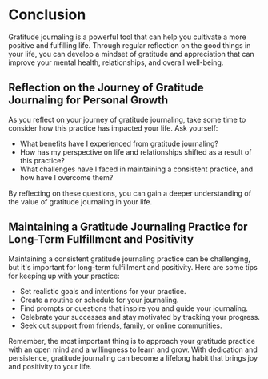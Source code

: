 Conclusion
==========

Gratitude journaling is a powerful tool that can help you cultivate a more positive and fulfilling life. Through regular reflection on the good things in your life, you can develop a mindset of gratitude and appreciation that can improve your mental health, relationships, and overall well-being.

Reflection on the Journey of Gratitude Journaling for Personal Growth
---------------------------------------------------------------------

As you reflect on your journey of gratitude journaling, take some time to consider how this practice has impacted your life. Ask yourself:

* What benefits have I experienced from gratitude journaling?
* How has my perspective on life and relationships shifted as a result of this practice?
* What challenges have I faced in maintaining a consistent practice, and how have I overcome them?

By reflecting on these questions, you can gain a deeper understanding of the value of gratitude journaling in your life.

Maintaining a Gratitude Journaling Practice for Long-Term Fulfillment and Positivity
------------------------------------------------------------------------------------

Maintaining a consistent gratitude journaling practice can be challenging, but it's important for long-term fulfillment and positivity. Here are some tips for keeping up with your practice:

* Set realistic goals and intentions for your practice.
* Create a routine or schedule for your journaling.
* Find prompts or questions that inspire you and guide your journaling.
* Celebrate your successes and stay motivated by tracking your progress.
* Seek out support from friends, family, or online communities.

Remember, the most important thing is to approach your gratitude practice with an open mind and a willingness to learn and grow. With dedication and persistence, gratitude journaling can become a lifelong habit that brings joy and positivity to your life.


